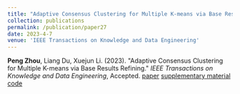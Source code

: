 ```yaml
---
title: "Adaptive Consensus Clustering for Multiple K-means via Base Results Refining"
collection: publications
permalink: /publication/paper27
date: 2023-4-7
venue: 'IEEE Transactions on Knowledge and Data Engineering'
---
```

**Peng Zhou**, Liang Du,  Xuejun Li. (2023). &quot;Adaptive Consensus Clustering for Multiple K-means via Base Results Refining.&quot; <i>IEEE Transactions on Knowledge and Data Engineering</i>, Accepted. [paper](http://Doctor-Nobody.github.io/papers/tkde2023.pdf) [supplementary material](http://Doctor-Nobody.github.io/papers/appendix-tkde2023.pdf) [code]( http://Doctor-Nobody.github.io/codes/ACMK.zip)
